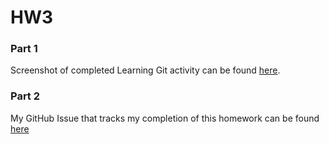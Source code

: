 # HW3
### Part 1
Screenshot of completed Learning Git activity can be found [here](https://github.com/Mathieu-Nagle/HW3/blob/480cc4d80afff7e0aacdf3bf57e0e77c2e317fed/Learning%20Git.PNG).
### Part 2
My GitHub Issue that tracks my completion of this homework can be found [here](https://github.com/Mathieu-Nagle/HW3/issues/1#issue-830820482)
